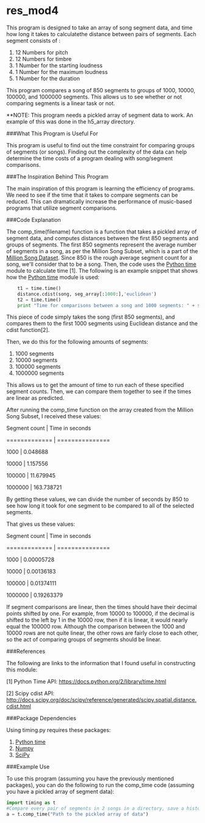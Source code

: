 # res_mod4

This program is designed to take an array of song segment data, and time how long it takes to calculatethe distance between pairs of segments.  Each segment consists of :

1. 12 Numbers for pitch
2. 12 Numbers for timbre
3. 1 Number for the starting loudness
4. 1 Number for the maximum loudness
5. 1 Number for the duration

This program compares a song of 850 segments to groups of 1000, 10000, 100000, and 1000000 segments.  This allows us to see
whether or not comparing segments is a linear task or not.

**NOTE: This program needs a pickled array of segment data to work.  An example of this was done in the h5_array directory.

###What This Program is Useful For

This program is useful to find out the time constraint for comparing groups of segments (or songs).  Finding out the complexity
of the data can help determine the time costs of a program dealing with song/segment comparisons.

###The Inspiration Behind This Program

The main inspiration of this program is learning the efficiency of programs.  We need to see if the time that it takes
to compare segments can be reduced.  This can dramatically increase the performance of music-based programs that utilize
segment comparisons.

###Code Explanation

The comp_time(filename) function is a function that takes a pickled array of segment data, and computes distances between
the first 850 segments and groups of segments.  The first 850 segments represent the average number of segments in a song, as
per the Million Song Subset, which is a part of the [Million Song Dataset].  Since 850 is the rough average segment count
for a song, we'll consider that to be a song.  Then, the code uses the [Python time] module to calculate time [1].
The following is an example snippet that shows how the [Python time] module is used:

```python
    t1 = time.time()
    distance.cdist(song, seg_array[:1000:],'euclidean')
    t2 = time.time()
    print "Time for comparisons between a song and 1000 segments: " + str(t2-t1)
```

This piece of code simply takes the song (first 850 segments), and compares them to the first 1000 segments using
Euclidean distance and the cdist function[2].  

Then, we do this for the following amounts of segments:
1. 1000 segments
2. 10000 segments
3. 100000 segments
4. 1000000 segments

This allows us to get the amount of time to run each of these specified segment counts.  Then, we can compare them together
to see if the times are linear as predicted.

After running the comp_time function on the array created from the Million Song Subset, I received these values:

Segment count | Time in seconds

============= | ===============

1000          | 0.048688

10000         | 1.157556

100000        | 11.679945

1000000       | 163.738721

By getting these values, we can divide the number of seconds by 850 to see how long it took for one segment to be compared to
all of the selected segments.

That gives us these values:

Segment count | Time in seconds

============= | ===============

1000          | 0.00005728

10000         | 0.00136183

100000        | 0.01374111

1000000       | 0.19263379

If segment comparisons are linear, then the times should have their decimal points shifted by one. For example, from 10000 to
100000, if the decimal is shifted to the left by 1 in the 10000 row, then if it is linear, it would nearly equal the 100000
row.  Although the comparison between the 1000 and 10000 rows are not quite linear, the other rows are fairly close to each
other, so the act of comparing groups of segments should be linear.


###References

The following are links to the information that I found useful in constructing this module:

[1] Python Time API: https://docs.python.org/2/library/time.html

[2] Scipy cdist API: http://docs.scipy.org/doc/scipy/reference/generated/scipy.spatial.distance.cdist.html

###Package Dependencies

Using timing.py requires these packages:

1. [Python time]
2. [Numpy]
3. [SciPy]

###Example Use

To use this program (assuming you have the previously mentioned packages), you can do
the following to run the comp_time code (assuming you have a pickled array of segment data):

```python
import timing as t
#Compare every pair of segments in 2 songs in a directory, save a histogram of the differences, and print statistics
a = t.comp_time("Path to the pickled array of data")
```

[Numpy]: https://pypi.python.org/pypi/numpy#downloads

[Million Song Dataset]: http://labrosa.ee.columbia.edu/millionsong/

[Python time]: https://docs.python.org/2/library/time.html

[SciPy]: http://matplotlib.org/index.html

